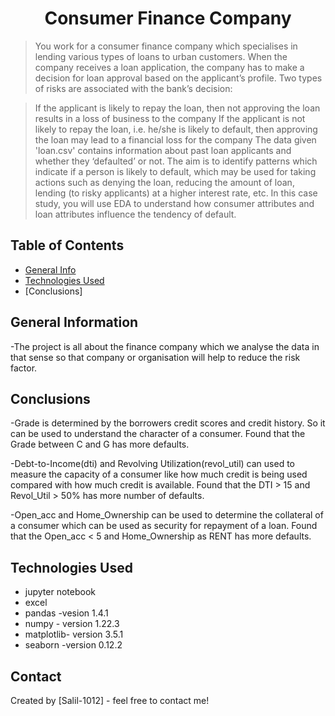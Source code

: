 # <center> Consumer Finance Company</center>
> You work for a consumer finance company which specialises in lending various types of loans to urban customers. When the company receives a loan application, the company has to make a decision for loan approval based on the applicant’s profile. Two types of risks are associated with the bank’s decision:

>If the applicant is likely to repay the loan, then not approving the loan results in a loss of business to the company
If the applicant is not likely to repay the loan, i.e. he/she is likely to default, then approving the loan may lead to a financial loss for the company
> The data given 'loan.csv' contains information about past loan applicants and whether they ‘defaulted’ or not. The aim is to identify patterns which indicate if a person is likely to default, which may be used for taking actions such as denying the loan, reducing the amount of loan, lending (to risky applicants) at a higher interest rate, etc.
>In this case study, you will use EDA to understand how consumer attributes and loan attributes influence the tendency of default.


## Table of Contents
* [General Info](#general-information) 
* [Technologies Used](#Technologies-Used)  
* [Conclusions] 


<!-- You can include any other section that is pertinent to your problem -->

## General Information
-The project is all about the finance company which we analyse the data in that sense so that company or organisation will help to reduce the risk factor.


## Conclusions
 
-Grade is determined by the borrowers credit scores and credit history. So it can be used to understand the 
character of a consumer. Found that the Grade between C and G has more defaults. 
 
-Debt-to-Income(dti) and Revolving Utilization(revol_util) can used to measure the capacity of a consumer 
like how much credit is being used compared with how much credit is available. 
Found that the DTI > 15 and Revol_Util > 50% has more number of defaults. 
 
-Open_acc and Home_Ownership can be used to determine the collateral of a consumer which can be used 
as security for repayment of a loan. Found that the Open_acc < 5 and Home_Ownership as RENT has 
more defaults.




## Technologies Used
- jupyter notebook
- excel
- pandas -vesion 1.4.1
- numpy - version 1.22.3
- matplotlib- version 3.5.1
- seaborn -version 0.12.2




## Contact
Created by [Salil-1012] - feel free to contact me!

